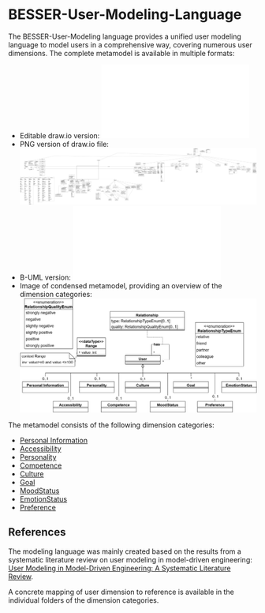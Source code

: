 # BESSER-User-Modeling-Language

The BESSER-User-Modeling language provides a unified user modeling language to model users in a comprehensive way, covering numerous user dimensions. 
The complete metamodel is available in multiple formats:
- Editable draw.io version: ![User Metamodel Draw.io](metamodel/usermetamodel.drawio.xml)
- PNG version of draw.io file: ![User Metamodel image](metamodel/usermetamodel.png)
- B-UML version: ![User Metamodel in BUML](metamodel/usermetamodel_buml.py)
- Image of condensed metamodel, providing an overview of the dimension categories: ![Condensed User Metamodel](metamodel/condensedusermetamodel.png)

The metamodel consists of the following dimension categories: 
- [Personal Information](metamodel/PersonalInformation/)
- [Accessibility](metamodel/Accessibility/)
- [Personality](metamodel/Personality/)
- [Competence](metamodel/Competence/)
- [Culture](metamodel/Culture/)
- [Goal](metamodel/Goal/)
- [MoodStatus](metamodel/MoodStatus/)
- [EmotionStatus](metamodel/EmotionStatus/)
- [Preference](metamodel/Preference/)


## References
The modeling language was mainly created based on the results from a systematic literature review on user modeling in model-driven engineering: [User Modeling in Model-Driven Engineering: A Systematic Literature Review](https://arxiv.org/abs/2412.15871).

A concrete mapping of user dimension to reference is available in the individual folders of the dimension categories. 
